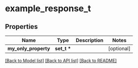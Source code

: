 # example_response_t

## Properties
Name | Type | Description | Notes
------------ | ------------- | ------------- | -------------
**my_only_property** | **set_t \*** |  | [optional] 

[[Back to Model list]](../README.md#documentation-for-models) [[Back to API list]](../README.md#documentation-for-api-endpoints) [[Back to README]](../README.md)


